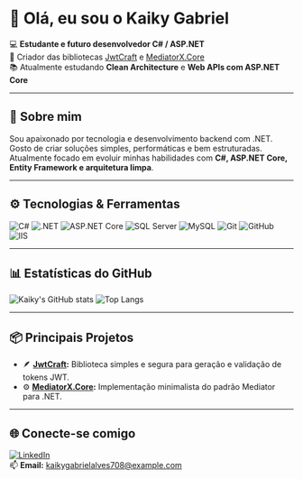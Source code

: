 # 👋 Olá, eu sou o Kaiky Gabriel

💻 **Estudante e futuro desenvolvedor C# / ASP.NET**  
🚀 Criador das bibliotecas [JwtCraft](https://www.nuget.org/packages/JwtCraft/) e [MediatorX.Core](https://www.nuget.org/packages/MediatorX.Core/)  
📚 Atualmente estudando **Clean Architecture** e **Web APIs com ASP.NET Core**

---

## 🧠 Sobre mim
Sou apaixonado por tecnologia e desenvolvimento backend com .NET.  
Gosto de criar soluções simples, performáticas e bem estruturadas.  
Atualmente focado em evoluir minhas habilidades com **C#, ASP.NET Core, Entity Framework e arquitetura limpa**.

---

## ⚙️ Tecnologias & Ferramentas

![C#](https://img.shields.io/badge/C%23-239120?style=for-the-badge&logo=c-sharp&logoColor=white)
![.NET](https://img.shields.io/badge/.NET-512BD4?style=for-the-badge&logo=dotnet&logoColor=white)
![ASP.NET Core](https://img.shields.io/badge/ASP.NET%20Core-512BD4?style=for-the-badge&logo=dotnet&logoColor=white)
![SQL Server](https://img.shields.io/badge/SQL%20Server-CC2927?style=for-the-badge&logo=microsoftsqlserver&logoColor=white)
![MySQL](https://img.shields.io/badge/MySQL-005C84?style=for-the-badge&logo=mysql&logoColor=white)
![Git](https://img.shields.io/badge/Git-F05033?style=for-the-badge&logo=git&logoColor=white)
![GitHub](https://img.shields.io/badge/GitHub-181717?style=for-the-badge&logo=github&logoColor=white)
![IIS](https://img.shields.io/badge/IIS-0078D7?style=for-the-badge&logo=microsoft&logoColor=white)

---

## 📊 Estatísticas do GitHub

![Kaiky's GitHub stats](https://github-readme-stats.vercel.app/api?username=Kaikygabriel&show_icons=true&theme=tokyonight&include_all_commits=true&count_private=true&hide_border=true&border_radius=10)
![Top Langs](https://github-readme-stats.vercel.app/api/top-langs/?username=Kaikygabriel&layout=compact&theme=tokyonight&hide_border=true&border_radius=10)

---

## 📦 Principais Projetos

- 🪶 **[JwtCraft](https://www.nuget.org/packages/JwtCraft/):** Biblioteca simples e segura para geração e validação de tokens JWT.  
- ⚙️ **[MediatorX.Core](https://www.nuget.org/packages/MediatorX.Core/):** Implementação minimalista do padrão Mediator para .NET.

---

## 🌐 Conecte-se comigo

[![LinkedIn](https://img.shields.io/badge/LinkedIn-0077B5?style=for-the-badge&logo=linkedin&logoColor=white)](https://www.linkedin.com/in/kaiky-gabriel)  
📫 **Email:** kaikygabrielalves708@example.com

